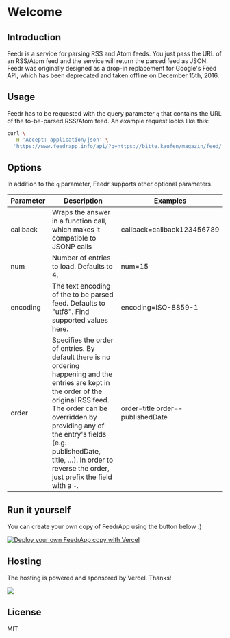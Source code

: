 # Welcome

## Introduction

Feedr is a service for parsing RSS and Atom feeds. You just pass the URL
of an RSS/Atom feed and the service will return the parsed feed as JSON.
Feedr was originally designed as a drop-in replacement for Google's Feed
API, which has been deprecated and taken offline on December 15th, 2016.

## Usage

Feedr has to be requested with the query parameter `q` that contains the URL of the to-be-parsed RSS/Atom feed. An example request looks like this:

```sh
curl \
  -H 'Accept: application/json' \
  'https://www.feedrapp.info/api/?q=https://bitte.kaufen/magazin/feed/'
```

## Options

In addition to the `q` parameter, Feedr supports other optional parameters.

| Parameter | Description                                                                                                                                                                                                                                                                                                   | Examples                         |
| --------- | ------------------------------------------------------------------------------------------------------------------------------------------------------------------------------------------------------------------------------------------------------------------------------------------------------------- | -------------------------------- |
| callback  | Wraps the answer in a function call, which makes it compatible to JSONP calls                                                                                                                                                                                                                                 | callback=callback123456789       |
| num       | Number of entries to load. Defaults to 4.                                                                                                                                                                                                                                                                     | num=15                           |
| encoding  | The text encoding of the to be parsed feed. Defaults to "utf8". Find supported values [here](https://github.com/ashtuchkin/iconv-lite/wiki/Supported-Encodings).                                                                                                                                              | encoding=ISO-8859-1              |
| order     | Specifies the order of entries. By default there is no ordering happening and the entries are kept in the order of the original RSS feed. The order can be overridden by providing any of the entry's fields (e.g. publishedDate, title, …). In order to reverse the order, just prefix the field with a `-`. | order=title order=-publishedDate |

## Run it yourself

You can create your own copy of FeedrApp using the button below :)

[![Deploy your own FeedrApp copy with Vercel](https://vercel.com/button)](https://vercel.com/new/clone?repository-url=https%3A%2F%2Fgithub.com%2Fsdepold%2Ffeedrapp)

## Hosting

The hosting is powered and sponsored by Vercel. Thanks!

<a href="https://vercel.com?utm_source=feedr-app&utm_campaign=oss" target="_blank">
    <img src="https://images.ctfassets.net/e5382hct74si/78Olo8EZRdUlcDUFQvnzG7/fa4cdb6dc04c40fceac194134788a0e2/1618983297-powered-by-vercel.svg">
</a>

## License

MIT
